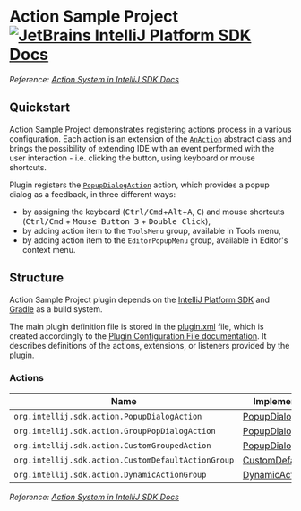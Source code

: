 # Action Sample Project [![JetBrains IntelliJ Platform SDK Docs](https://jb.gg/badges/docs.svg)][docs]
*Reference: [Action System in IntelliJ SDK Docs][docs:actions]*

## Quickstart

Action Sample Project demonstrates registering actions process in a various configuration.
Each action is an extension of the [`AnAction`][sdk:AnAction] abstract class and brings the possibility
of extending IDE with an event performed with the user interaction - i.e. clicking the button, using keyboard
or mouse shortcuts.

Plugin registers the [`PopupDialogAction`][file:PopupDialogAction] action, which provides a popup dialog as a feedback,
in three different ways:

- by assigning the keyboard (<kbd>Ctrl/Cmd</kbd>+<kbd>Alt</kbd>+<kbd>A</kbd>, <kbd>C</kbd>) and mouse shortcuts
  (<kbd>Ctrl/Cmd</kbd> + <kbd>Mouse Button 3</kbd> + <kbd>Double Click</kbd>),
- by adding action item to the `ToolsMenu` group, available in Tools menu,
- by adding action item to the `EditorPopupMenu` group, available in Editor's context menu.

## Structure

Action Sample Project
plugin depends on the [IntelliJ Platform SDK][docs] and [Gradle][docs:gradle] as a build system.

The main plugin definition file is stored in the [plugin.xml][file:plugin.xml] file, which is created accordingly
to the [Plugin Configuration File documentation][docs:plugin.xml]. It describes definitions of the actions, extensions,
or listeners provided by the plugin.

### Actions

| Name                                               | Implementation Class                                      | Interface                      |
| -------------------------------------------------- | --------------------------------------------------------- | ------------------------------ |
| `org.intellij.sdk.action.PopupDialogAction`        | [PopupDialogAction][file:PopupDialogAction]               | [AnAction][sdk:AnAction]       |
| `org.intellij.sdk.action.GroupPopDialogAction`     | [PopupDialogAction][file:PopupDialogAction]               | [AnAction][sdk:AnAction]       |
| `org.intellij.sdk.action.CustomGroupedAction`      | [PopupDialogAction][file:PopupDialogAction]               | [AnAction][sdk:AnAction]       |
| `org.intellij.sdk.action.CustomDefaultActionGroup` | [CustomDefaultActionGroup][file:CustomDefaultActionGroup] | [ActionGroup][sdk:ActionGroup] |
| `org.intellij.sdk.action.DynamicActionGroup`       | [DynamicActionGroup][file:DynamicActionGroup]             | [ActionGroup][sdk:ActionGroup] |

*Reference: [Action System in IntelliJ SDK Docs][docs:actions]*


[docs]: http://www.jetbrains.org/intellij/sdk/docs
[docs:actions]: https://www.jetbrains.org/intellij/sdk/docs/basics/action_system.html
[docs:gradle]: https://www.jetbrains.org/intellij/sdk/docs/tutorials/build_system.html
[docs:plugin.xml]: https://www.jetbrains.org/intellij/sdk/docs/basics/plugin_structure/plugin_configuration_file.html

[file:PopupDialogAction]: ./src/main/java/org/intellij/sdk/action/PopupDialogAction.java
[file:CustomDefaultActionGroup]: ./src/main/java/org/intellij/sdk/action/CustomDefaultActionGroup.java
[file:DynamicActionGroup]: ./src/main/java/org/intellij/sdk/action/DynamicActionGroup.java
[file:plugin.xml]: ./src/main/resources/META-INF/plugin.xml

[sdk:AnAction]: https://github.com/JetBrains/intellij-community/blob/master/platform/editor-ui-api/src/com/intellij/openapi/actionSystem/AnAction.java
[sdk:ActionGroup]: https://github.com/JetBrains/intellij-community/blob/master/platform/platform-api/src/com/intellij/openapi/actionSystem/ActionInGroup.java
